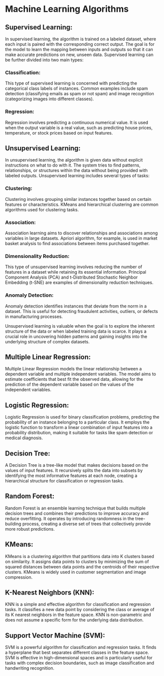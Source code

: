 # Machine Learning Algorithms
## Supervised Learning:
In supervised learning, the algorithm is trained on a labeled dataset, where each input is paired with the corresponding correct output. The goal is for the model to learn the mapping between inputs and outputs so that it can make accurate predictions on new, unseen data. Supervised learning can be further divided into two main types:

### Classification:
This type of supervised learning is concerned with predicting the categorical class labels of instances. Common examples include spam detection (classifying emails as spam or not spam) and image recognition (categorizing images into different classes).

### Regression:
Regression involves predicting a continuous numerical value. It is used when the output variable is a real value, such as predicting house prices, temperature, or stock prices based on input features.

## Unsupervised Learning:
In unsupervised learning, the algorithm is given data without explicit instructions on what to do with it. The system tries to find patterns, relationships, or structures within the data without being provided with labeled outputs. Unsupervised learning includes several types of tasks:

### Clustering: 
Clustering involves grouping similar instances together based on certain features or characteristics. KMeans and hierarchical clustering are common algorithms used for clustering tasks.

### Association: 
Association learning aims to discover relationships and associations among variables in large datasets. Apriori algorithm, for example, is used in market basket analysis to find associations between items purchased together.

### Dimensionality Reduction:
This type of unsupervised learning involves reducing the number of features in a dataset while retaining its essential information. Principal Component Analysis (PCA) and t-Distributed Stochastic Neighbor Embedding (t-SNE) are examples of dimensionality reduction techniques.

### Anomaly Detection: 
Anomaly detection identifies instances that deviate from the norm in a dataset. This is useful for detecting fraudulent activities, outliers, or defects in manufacturing processes.

Unsupervised learning is valuable when the goal is to explore the inherent structure of the data or when labeled training data is scarce. It plays a crucial role in uncovering hidden patterns and gaining insights into the underlying structure of complex datasets.

## Multiple Linear Regression:
Multiple Linear Regression models the linear relationship between a dependent variable and multiple independent variables. The model aims to estimate coefficients that best fit the observed data, allowing for the prediction of the dependent variable based on the values of the independent variables.

## Logistic Regression: 
Logistic Regression is used for binary classification problems, predicting the probability of an instance belonging to a particular class. It employs the logistic function to transform a linear combination of input features into a probability distribution, making it suitable for tasks like spam detection or medical diagnosis.

## Decision Tree:
A Decision Tree is a tree-like model that makes decisions based on the values of input features. It recursively splits the data into subsets by identifying the most informative features at each node, creating a hierarchical structure for classification or regression tasks.

## Random Forest: 
Random Forest is an ensemble learning technique that builds multiple decision trees and combines their predictions to improve accuracy and reduce overfitting. It operates by introducing randomness in the tree-building process, creating a diverse set of trees that collectively provide more robust predictions.

## KMeans: 
KMeans is a clustering algorithm that partitions data into K clusters based on similarity. It assigns data points to clusters by minimizing the sum of squared distances between data points and the centroids of their respective clusters. KMeans is widely used in customer segmentation and image compression.

## K-Nearest Neighbors (KNN):
KNN is a simple and effective algorithm for classification and regression tasks. It classifies a new data point by considering the class or average of its K nearest neighbors in the feature space. KNN is non-parametric and does not assume a specific form for the underlying data distribution.

## Support Vector Machine (SVM): 
SVM is a powerful algorithm for classification and regression tasks. It finds a hyperplane that best separates different classes in the feature space. SVM is effective in high-dimensional spaces and is particularly useful for tasks with complex decision boundaries, such as image classification and handwriting recognition.





